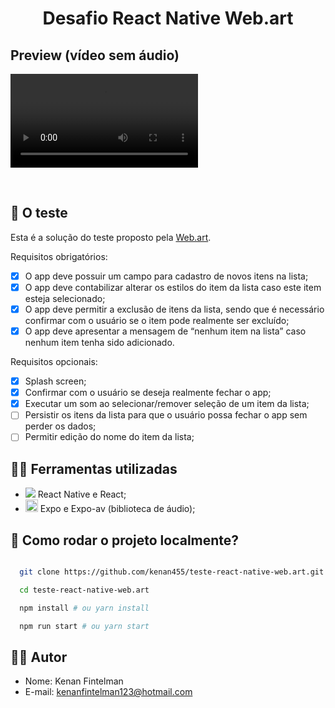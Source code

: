 
<h1 align="center" class="line-1 anim-typewriter">Desafio React Native Web.art </h1>


<h2>Preview (vídeo sem áudio)</h2>

<video  align="center" src="./github/reactAppVideo.mp4.ogg" autoplay> </video>

<br>


<h2 id="the_challenge"> 🌋 O teste</h2>

Esta é a solução do teste proposto pela [Web.art](https://www.webart.com.br/).

Requisitos obrigatórios:
  - [x] O app deve possuir um campo para cadastro de novos itens na lista;
  - [x] O app deve contabilizar alterar os estilos do item da lista caso este item esteja selecionado;
  - [x] O app deve permitir a exclusão de itens da lista, sendo que é necessário confirmar com o usuário se o item pode realmente ser excluído;
  - [x] O app deve apresentar a mensagem de “nenhum item na lista” caso nenhum item tenha sido adicionado.
 
Requisitos opcionais:
  - [x] Splash screen; 
  - [x] Confirmar com o usuário se deseja realmente fechar o app;
  - [x] Executar um som ao selecionar/remover seleção de um item da lista;
  - [ ] Persistir os itens da lista para que o usuário possa fechar o app sem perder os dados;
  - [ ] Permitir edição do nome do item da lista;
  
<h2 id="built_with">👷‍♂️ Ferramentas utilizadas</h2>

-  <img src="https://img.icons8.com/plasticine/20/000000/react.png"/> React Native e React;
-  <img class="icon" height="20" src="https://miro.medium.com/max/1024/1*wPKZnE6XTw-wtH2k-KARPg.png"/> Expo e Expo-av (biblioteca de áudio);


<h2 id="built_with">📝 Como rodar o projeto localmente?</h2>

```bash

  git clone https://github.com/kenan455/teste-react-native-web.art.git

  cd teste-react-native-web.art

  npm install # ou yarn install 

  npm run start # ou yarn start 
```

<h2 id="author">👨‍🎓 Autor </h2>

- Nome: Kenan Fintelman
- E-mail: kenanfintelman123@hotmail.com
